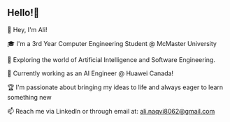 ## Hello!👋

👋 Hey, I'm Ali!

🎓 I'm a 3rd Year Computer Engineering Student @ McMaster University

🚀 Exploring the world of Artificial Intelligence and Software Engineering.

🔧 Currently working as an AI Engineer @ Huawei Canada!

🏆 I'm passionate about bringing my ideas to life and always eager to learn something new

📫 Reach me via LinkedIn or through email at: ali.naqvi8062@gmail.com

<!--
**ali-naqvi8062/ali-naqvi8062** is a ✨ _special_ ✨ repository because its `README.md` (this file) appears on your GitHub profile.

Here are some ideas to get you started:

- 🔭 I’m currently working on ...
- 🌱 I’m currently learning ...
- 👯 I’m looking to collaborate on ...
- 🤔 I’m looking for help with ...
- 💬 Ask me about ...
- 📫 How to reach me: ...
- 😄 Pronouns: ...
- ⚡ Fun fact: ...
-->
